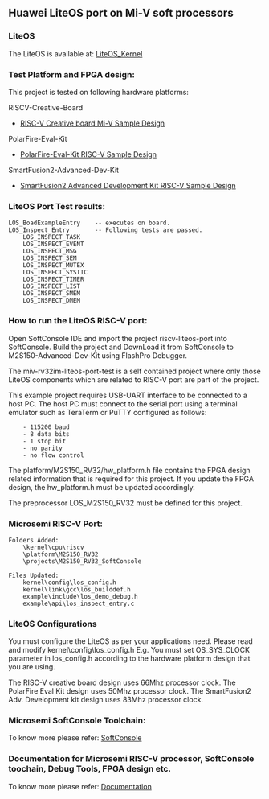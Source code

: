 ## Huawei LiteOS port on Mi-V soft processors

### LiteOS
The LiteOS is available at: [LiteOS_Kernel](https://github.com/LITEOS/LiteOS_Kernel)
    
### Test Platform and FPGA design:
This project is tested on following hardware platforms:

RISCV-Creative-Board
- [RISC-V Creative board Mi-V Sample Design](https://github.com/RISCV-on-Microsemi-FPGA/RISC-V-Creative-Board/tree/master/Programming_The_Target_Device/PROC_SUBSYSTEM_MIV_RV32IMA_BaseDesign)

PolarFire-Eval-Kit
- [PolarFire-Eval-Kit RISC-V Sample Design](https://github.com/RISCV-on-Microsemi-FPGA/PolarFire-Eval-Kit/tree/master/Programming_The_Target_Device/MIV_RV32IMA_L1_AHB_BaseDesign)

SmartFusion2-Advanced-Dev-Kit
- [SmartFusion2 Advanced Development Kit RISC-V Sample Design](https://github.com/RISCV-on-Microsemi-FPGA/SmartFusion2-Advanced-Dev-Kit/tree/master/Programming_The_Target_Device/PROC_SUBSYSTEM_BaseDesign)

### LiteOS Port Test results:
    LOS_BoadExampleEntry    -- executes on board.
    LOS_Inspect_Entry       -- Following tests are passed.
        LOS_INSPECT_TASK
        LOS_INSPECT_EVENT
        LOS_INSPECT_MSG
        LOS_INSPECT_SEM
        LOS_INSPECT_MUTEX
        LOS_INSPECT_SYSTIC
        LOS_INSPECT_TIMER
        LOS_INSPECT_LIST
        LOS_INSPECT_SMEM
        LOS_INSPECT_DMEM

### How to run the LiteOS RISC-V port:
Open SoftConsole IDE and import the project riscv-liteos-port into SoftConsole. 
Build the project and DownLoad it from SoftConsole to M2S150-Advanced-Dev-Kit using FlashPro Debugger.

The miv-rv32im-liteos-port-test is a self contained project where only those LiteOS components 
which are related to RISC-V port are part of the project.
    
This example project requires USB-UART interface to be connected to a host PC. 
The host PC must connect to the serial port using a terminal emulator such as 
TeraTerm or PuTTY configured as follows:
    
        - 115200 baud
        - 8 data bits
        - 1 stop bit
        - no parity
        - no flow control
    
The platform/M2S150_RV32/hw_platform.h file contains the FPGA design related information
that is required for this project. If you update the FPGA design, the hw_platform.h 
must be updated accordingly.
    
The preprocessor LOS_M2S150_RV32 must be defined for this project.
     
### Microsemi RISC-V Port:
    Folders Added:
        \kernel\cpu\riscv
        \platform\M2S150_RV32
        \projects\M2S150_RV32_SoftConsole

    Files Updated:
        kernel\config\los_config.h
        kernel\link\gcc\los_builddef.h
        example\include\los_demo_debug.h
        example\api\los_inspect_entry.c

### LiteOS Configurations
You must configure the LiteOS as per your applications need. Please read and modify kernel\config\los_config.h
E.g. You must set OS_SYS_CLOCK parameter in los_config.h according to the hardware platform 
design that you are using. 

The RISC-V creative board design uses 66Mhz processor clock. The PolarFire Eval Kit design uses 50Mhz processor clock. The SmartFusion2 Adv. Development kit design uses 83Mhz processor clock.

### Microsemi SoftConsole Toolchain:
To know more please refer: [SoftConsole](https://github.com/RISCV-on-Microsemi-FPGA/SoftConsole)

### Documentation for Microsemi RISC-V processor, SoftConsole toochain, Debug Tools, FPGA design etc.
To know more please refer: [Documentation](https://github.com/RISCV-on-Microsemi-FPGA/Documentation)
    
